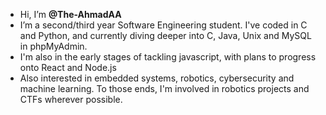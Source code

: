 - Hi, I’m **@The-AhmadAA**
- I’m a second/third year Software Engineering student. I've coded in C and Python, and currently diving deeper into C, Java, Unix and MySQL in phpMyAdmin.
- I'm also in the early stages of tackling javascript, with plans to progress onto React and Node.js
- Also interested in embedded systems, robotics, cybersecurity and machine learning. To those ends, I'm involved in robotics projects and CTFs wherever possible.

<!---
The-AhmadAA/The-AhmadAA is a ✨ special ✨ repository because its `README.md` (this file) appears on your GitHub profile.
You can click the Preview link to take a look at your changes.
--->
